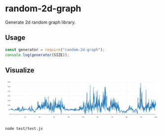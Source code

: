 # random-2d-graph
Generate 2d random graph library.

## Usage
```js
const generator = require("random-2d-graph");
console.log(generator(SIZE));
```

## Visualize
![img.png](img.png)
```bash
node test/test.js
```